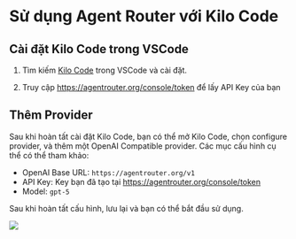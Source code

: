 # Sử dụng Agent Router với Kilo Code


## Cài đặt Kilo Code trong VSCode

1. Tìm kiếm [Kilo Code](https://marketplace.visualstudio.com/items?itemName=kilocode.Kilo-Code) trong VSCode và cài đặt.

2. Truy cập https://agentrouter.org/console/token để lấy API Key của bạn


## Thêm Provider

Sau khi hoàn tất cài đặt Kilo Code, bạn có thể mở Kilo Code, chọn configure provider, và thêm một OpenAI Compatible provider. Các mục cấu hình cụ thể có thể tham khảo:


- OpenAI Base URL: `https://agentrouter.org/v1`
- API Key: Key bạn đã tạo tại https://agentrouter.org/console/token
- Model: `gpt-5`

Sau khi hoàn tất cấu hình, lưu lại và bạn có thể bắt đầu sử dụng.


![](../img/kilocode.png)


